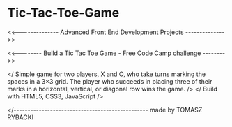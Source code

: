 # Tic-Tac-Toe-Game
<<-------------- Advanced Front End Development Projects -------------->>

<<-------- Build a Tic Tac Toe Game - Free Code Camp challenge -------->>

</ Simple game for two players, X and O, who take turns marking the
spaces in a 3×3 grid. The player who succeeds in placing three of their
marks in a horizontal, vertical, or diagonal row wins the game.      />
</ Build with HTML5, CSS3, JavaScript                                />

</------------------------------------------------ made by TOMASZ RYBACKI
